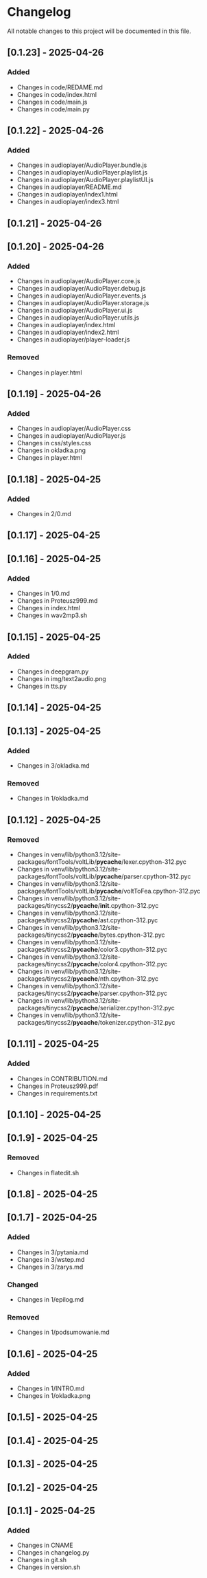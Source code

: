 # Changelog

All notable changes to this project will be documented in this file.

## [0.1.23] - 2025-04-26

### Added
- Changes in code/REDAME.md
- Changes in code/index.html
- Changes in code/main.js
- Changes in code/main.py

## [0.1.22] - 2025-04-26

### Added
- Changes in audioplayer/AudioPlayer.bundle.js
- Changes in audioplayer/AudioPlayer.playlist.js
- Changes in audioplayer/AudioPlayer.playlistUI.js
- Changes in audioplayer/README.md
- Changes in audioplayer/index1.html
- Changes in audioplayer/index3.html

## [0.1.21] - 2025-04-26

## [0.1.20] - 2025-04-26

### Added
- Changes in audioplayer/AudioPlayer.core.js
- Changes in audioplayer/AudioPlayer.debug.js
- Changes in audioplayer/AudioPlayer.events.js
- Changes in audioplayer/AudioPlayer.storage.js
- Changes in audioplayer/AudioPlayer.ui.js
- Changes in audioplayer/AudioPlayer.utils.js
- Changes in audioplayer/index.html
- Changes in audioplayer/index2.html
- Changes in audioplayer/player-loader.js

### Removed
- Changes in player.html

## [0.1.19] - 2025-04-26

### Added
- Changes in audioplayer/AudioPlayer.css
- Changes in audioplayer/AudioPlayer.js
- Changes in css/styles.css
- Changes in okladka.png
- Changes in player.html

## [0.1.18] - 2025-04-25

### Added
- Changes in 2/0.md

## [0.1.17] - 2025-04-25

## [0.1.16] - 2025-04-25

### Added
- Changes in 1/0.md
- Changes in Proteusz999.md
- Changes in index.html
- Changes in wav2mp3.sh

## [0.1.15] - 2025-04-25

### Added
- Changes in deepgram.py
- Changes in img/text2audio.png
- Changes in tts.py

## [0.1.14] - 2025-04-25

## [0.1.13] - 2025-04-25

### Added
- Changes in 3/okladka.md

### Removed
- Changes in 1/okladka.md

## [0.1.12] - 2025-04-25

### Removed
- Changes in venv/lib/python3.12/site-packages/fontTools/voltLib/__pycache__/lexer.cpython-312.pyc
- Changes in venv/lib/python3.12/site-packages/fontTools/voltLib/__pycache__/parser.cpython-312.pyc
- Changes in venv/lib/python3.12/site-packages/fontTools/voltLib/__pycache__/voltToFea.cpython-312.pyc
- Changes in venv/lib/python3.12/site-packages/tinycss2/__pycache__/__init__.cpython-312.pyc
- Changes in venv/lib/python3.12/site-packages/tinycss2/__pycache__/ast.cpython-312.pyc
- Changes in venv/lib/python3.12/site-packages/tinycss2/__pycache__/bytes.cpython-312.pyc
- Changes in venv/lib/python3.12/site-packages/tinycss2/__pycache__/color3.cpython-312.pyc
- Changes in venv/lib/python3.12/site-packages/tinycss2/__pycache__/color4.cpython-312.pyc
- Changes in venv/lib/python3.12/site-packages/tinycss2/__pycache__/nth.cpython-312.pyc
- Changes in venv/lib/python3.12/site-packages/tinycss2/__pycache__/parser.cpython-312.pyc
- Changes in venv/lib/python3.12/site-packages/tinycss2/__pycache__/serializer.cpython-312.pyc
- Changes in venv/lib/python3.12/site-packages/tinycss2/__pycache__/tokenizer.cpython-312.pyc

## [0.1.11] - 2025-04-25

### Added
- Changes in CONTRIBUTION.md
- Changes in Proteusz999.pdf
- Changes in requirements.txt

## [0.1.10] - 2025-04-25

## [0.1.9] - 2025-04-25

### Removed
- Changes in flatedit.sh

## [0.1.8] - 2025-04-25

## [0.1.7] - 2025-04-25

### Added
- Changes in 3/pytania.md
- Changes in 3/wstep.md
- Changes in 3/zarys.md

### Changed
- Changes in 1/epilog.md

### Removed
- Changes in 1/podsumowanie.md

## [0.1.6] - 2025-04-25

### Added
- Changes in 1/INTRO.md
- Changes in 1/okladka.png

## [0.1.5] - 2025-04-25

## [0.1.4] - 2025-04-25

## [0.1.3] - 2025-04-25

## [0.1.2] - 2025-04-25

## [0.1.1] - 2025-04-25

### Added
- Changes in CNAME
- Changes in changelog.py
- Changes in git.sh
- Changes in version.sh

